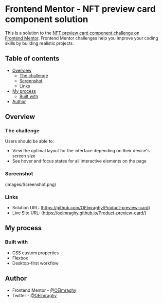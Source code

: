 # Frontend Mentor - NFT preview card component solution

This is a solution to the [NFT preview card component challenge on Frontend Mentor](https://www.frontendmentor.io/challenges/nft-preview-card-component-SbdUL_w0U). Frontend Mentor challenges help you improve your coding skills by building realistic projects. 

## Table of contents

- [Overview](#overview)
  - [The challenge](#the-challenge)
  - [Screenshot](#screenshot)
  - [Links](#links)
- [My process](#my-process)
  - [Built with](#built-with)
- [Author](#author)

## Overview

### The challenge

Users should be able to:

- View the optimal layout for the interface depending on their device's screen size
- See hover and focus states for all interactive elements on the page

### Screenshot

(images/Screenshot.png)

### Links

- Solution URL: (https://github.com/OElmraghy/Product-preview-card)
- Live Site URL: (https://oelmraghy.github.io/Product-preview-card/)

## My process

### Built with

- CSS custom properties
- Flexbox
- Desktop-first workflow

## Author

- Frontend Mentor - [@OElmraghy](https://www.frontendmentor.io/profile/OElmraghy)
- Twitter - [@OElmraghy](https://www.twitter.com/OElmraghy)

